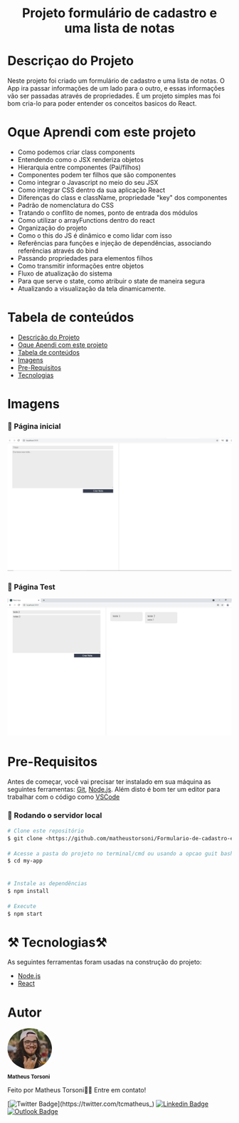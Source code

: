 <h1 align="center">Projeto formulário de cadastro e uma lista de notas</h1>

<h1>Descriçao do Projeto</h1>
<p>Neste projeto foi criado um formulário de cadastro e uma lista de notas. O App ira passar informações de um lado para o outro, e essas informações vão ser passadas através de propriedades. É um projeto simples mas foi bom cria-lo para poder entender os conceitos basicos do React.
</p>

Oque Aprendi com este projeto
=================
<!--ts-->
* Como podemos criar class components
* Entendendo como o JSX renderiza objetos
* Hierarquia entre componentes (Pai/filhos)
* Componentes podem ter filhos que são componentes
* Como integrar o Javascript no meio do seu JSX
* Como integrar CSS dentro da sua aplicação React
* Diferenças do class e className, propriedade "key" dos componentes
* Padrão de nomenclatura do CSS
* Tratando o conflito de nomes, ponto de entrada dos módulos
* Como utilizar o arrayFunctions dentro do react
* Organização do projeto
* Como o this do JS é dinâmico e como lidar com isso
* Referências para funções e injeção de dependências, associando referências através do bind
* Passando propriedades para elementos filhos
* Como transmitir informações entre objetos
* Fluxo de atualização do sistema
* Para que serve o state, como atribuir o state de maneira segura
* Atualizando a visualização da tela dinamicamente.
<!--te-->

Tabela de conteúdos
=================
<!--ts-->
   * [Descrição do Projeto](#Descrição-do-Projeto)
   * [Oque Apendi com este projeto](#oque-aprendi-com-este-projeto)
   * [Tabela de conteúdos](#tabela-de-conteúdo)
   * [Imagens](#pre-requisitos)
   * [Pre-Requisitos](#pre-requisitos)
   * [Tecnologias](#tecnologias)
<!--te-->



Imagens
=================

<h3> 📌 Página inicial </h3>
<img src=".\ReadmeImg\Pagina2.jpg" width="900px;" alt=""/>



<h3> 📌 Página Test </h3>
<img src=".\ReadmeImg\PaginaInical.jpg" width="900px;" alt=""/>


Pre-Requisitos
=================

Antes de começar, você vai precisar ter instalado em sua máquina as seguintes ferramentas:
[Git](https://git-scm.com), [Node.js](https://nodejs.org/en/). 
Além disto é bom ter um editor para trabalhar com o código como [VSCode](https://code.visualstudio.com/)

### 🎲 Rodando o servidor local

```bash
# Clone este repositório
$ git clone <https://github.com/matheustorsoni/Formulario-de-cadastro-e-lista-de-notas.git>

# Acesse a pasta do projeto no terminal/cmd ou usando a opcao guit bash here
$ cd my-app


# Instale as dependências
$ npm install

# Execute 
$ npm start
```

⚒️ Tecnologias⚒️ 
=================

As seguintes ferramentas foram usadas na construção do projeto:

- [Node.js](https://nodejs.org/en/)
- [React](https://pt-br.reactjs.org/)



Autor
=================

 <img style="border-radius: 50%;" src=".\ReadmeImg\FotoPerfil.jpeg" width="100px;" alt=""/>
  <br />
 <sub><b>Matheus Torsoni</b></sub></a>

Feito por Matheus Torsoni👋🏽 Entre em contato!

[![Twitter Badge](https://img.shields.io/badge/-@tcmatheus-1ca0f1?style=flat-square&labelColor=1ca0f1&logo=twitter&logoColor=white&link=https://twitter.com/tcmatheus_)](https://twitter.com/tcmatheus_) [![Linkedin Badge](https://img.shields.io/badge/-Matheus-Torsoni?style=flat-square&logo=Linkedin&logoColor=white&link=https://www.linkedin.com/in/matheus-torsoni-b33957156/)](https://www.linkedin.com/in/matheus-torsoni-b33957156/) 
[![Outlook Badge](https://img.shields.io/badge/matheus_tcampos@hotmail.com-c14438?style=flat-square&logo=outlook&logoColor=white&link=mailto:matheus_tcampos@hotmail.com)](matheus_tcampos@hotmail.com)